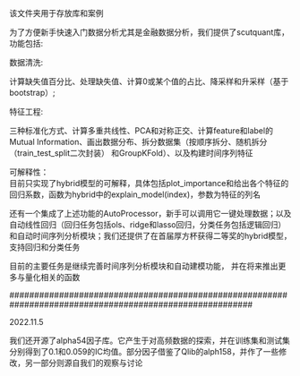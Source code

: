 该文件夹用于存放库和案例  


为了方便新手快速入门数据分析尤其是金融数据分析，我们提供了scutquant库，功能包括:  

数据清洗:  

  计算缺失值百分比、处理缺失值、计算0或某个值的占比、降采样和升采样（基于bootstrap）;  
  
特征工程:  

  三种标准化方式、计算多重共线性、PCA和对称正交、计算feature和label的Mutual Information、画出数据分布、拆分数据集（按顺序拆分、随机拆分（train_test_split二次封装）
  和GroupKFold）、以及构建时间序列特征
  
 可解释性：  
   目前只实现了hybrid模型的可解释，具体包括plot_importance和给出各个特征的回归系数，函数为hybrid中的explain_model(index)，参数为特征的列名
 
还有一个集成了上述功能的AutoProcessor，新手可以调用它一键处理数据；以及自动线性回归（回归任务包括ols、ridge和lasso回归，分类任务包括逻辑回归）和自动时间序列分析模块；我们还提供了在首届厚方杯获得二等奖的hybrid模型，支持回归和分类任务


目前的主要任务是继续完善时间序列分析模块和自动建模功能， 并在将来推出更多与量化相关的函数

#########################################################################################################
  
2022.11.5  

我们还开源了alpha54因子库。它产生于对高频数据的探索，并在训练集和测试集分别得到了0.1和0.059的IC均值。部分因子借鉴了Qlib的alph158，并作了一些修改，另一部分则源自我们的观察与讨论
